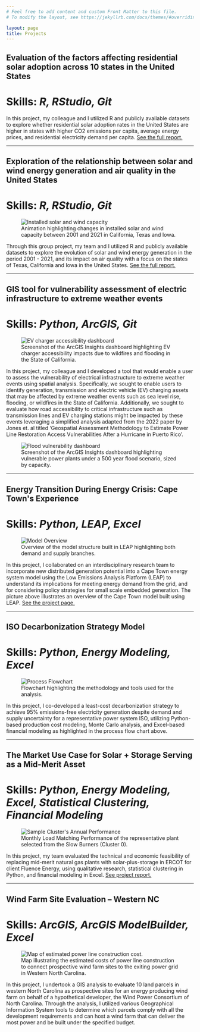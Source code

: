 ```yaml
---
# Feel free to add content and custom Front Matter to this file.
# To modify the layout, see https://jekyllrb.com/docs/themes/#overriding-theme-defaults

layout: page
title: Projects
---
```


## Evaluation of the factors affecting residential solar adoption across 10 states in the United States
# **Skills:** _R, RStudio, Git_

In this project, my colleague and I utilized R and publicly available datasets to explore whether residential solar adoption rates in the United States are higher in states with higher CO2 emissions per capita, average energy prices, and residential electricity demand per capita. [See the full report.](/files/env710_project.html)

---

## Exploration of the relationship between solar and wind energy generation and air quality in the United States
# **Skills:** _R, RStudio, Git_

<figure>
  <img src="/files/states_gif.gif" alt="Installed solar and wind capacity">
  <figcaption>Animation highlighting changes in installed solar and wind capacity between 2001 and 2021 in California, Texas and Iowa.</figcaption>
</figure>

Through this group project, my team and I utilized R and publicly available datasets to explore the evolution of solar and
 wind energy generation in the period 2001 - 2021, and its impact on air quality with a focus on the states of Texas, California
 and Iowa in the United States. [See the full report.](/files/env872_project.html)

---

## GIS tool for vulnerability assessment of electric infrastructure to extreme weather events
# **Skills:** _Python, ArcGIS, Git_

<figure>
  <img src="/files/ev_charger_accessibility_dashboard.PNG" alt="EV charger accessibility dashboard">
  <figcaption>Screenshot of the ArcGIS Insights dashboard highlighting EV charger accessibility impacts due to wildfires and flooding in the State of California.</figcaption>
</figure>

In this project, my colleague and I developed a tool that would enable a user to assess the vulnerability of electrical infrastructure to extreme weather events using spatial analysis. Specifically, we sought to enable users to identify generation, transmission and electric vehicle (EV) charging assets that may be affected by extreme weather events such as sea level rise, flooding, or wildfires in the State of California. Additionally, we sought to evaluate how road accessibility to critical infrastructure such as transmission lines and EV charging stations might be impacted by these events leveraging a simplified analysis adapted from the 2022 paper by Jones et. al titled ‘Geospatial Assessment Methodology to Estimate Power Line Restoration Access Vulnerabilities After a Hurricane in Puerto Rico’.

<figure>
  <img src="/files/flood_vulnerable_power_plants_dashboard.PNG" alt="Flood vulnerability dashboard">
  <figcaption>Screenshot of the ArcGIS Insights dashboard highlighting vulnerable power plants under a 500 year flood scenario, sized by capacity.</figcaption>
</figure>

---

## Energy Transition During Energy Crisis: Cape Town's Experience
# **Skills:** _Python, LEAP, Excel_

<figure>
  <img src="/files/LEAP_model_overview.png" alt="Model Overview">
  <figcaption>Overview of the model structure built in LEAP highlighting both demand and supply branches.</figcaption>
</figure>

In this project, I collaborated on an interdisciplinary research team to incorporate new distributed generation potential into a Cape Town energy system model using the Low Emissions Analysis Platform (LEAP) to understand its implications for meeting energy demand from the grid, and for considering policy strategies for small scale embedded generation. The picture above illustrates an overview of the Cape Town model built using LEAP.
[See the project page.](https://bassconnections.duke.edu/project/energy-transition-during-energy-crisis-cape-towns-experience-2024-2025/)

---

## ISO Decarbonization Strategy Model
# **Skills:** _Python, Energy Modeling, Excel_

<figure>
  <img src="/files/NicISO_flowchart.png" alt="Process Flowchart">
  <figcaption>Flowchart highlighting the methodology and tools used for the analysis.</figcaption>
</figure>

In this project, I co-developed a least-cost decarbonization strategy to achieve 95% emissions-free electricity generation despite demand and supply uncertainty for a representative power system ISO, utilizing Python-based production cost modeling, Monte Carlo analysis, and Excel-based financial modeling as highlighted in the process flow chart above.

---

## The Market Use Case for Solar + Storage Serving as a Mid-Merit Asset
# **Skills:** _Python, Energy Modeling, Excel, Statistical Clustering, Financial Modeling_

<figure>
  <img src="/files/slowburners_performance.png" alt="Sample Cluster's Annual Performance">
  <figcaption>Monthly Load Matching Performance of the representative plant selected from the Slow Burners (Cluster 0).</figcaption>
</figure>

In this project, my team evaluated the technical and economic feasibility of replacing mid-merit natural gas plants with solar-plus-storage in ERCOT for client Fluence Energy, using qualitative research, statistical clustering in Python, and financial modeling in Excel.
[See project report.](https://dukespace.lib.duke.edu/items/ecc3998c-da7d-4a35-aac3-6ad453884d83)

---

## Wind Farm Site Evaluation – Western NC
# **Skills:** _ArcGIS, ArcGIS ModelBuilder, Excel_

<figure>
  <img src="/files/wind_farm_siting_costs.png" alt="Map of estimated power line construction cost.">
  <figcaption>Map illustrating the estimated costs of power line construction to connect prospective wind farm sites to the exiting power grid in Western North Carolina.</figcaption>
</figure>

In this project, I undertook a GIS analysis to evaluate 10 land parcels in western North Carolina as prospective sites for an energy producing wind farm on behalf of a hypothetical developer, the Wind Power Consortium of North Carolina. Through the analysis, I utilized various Geographical Information System tools to determine which parcels comply with all the development requirements and can host a wind farm that can deliver the most power and be built under the specified budget.


